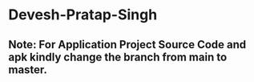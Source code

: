 # Devesh-Pratap-Singh

## Note: For Application Project Source Code and apk kindly change the branch from main to master.
